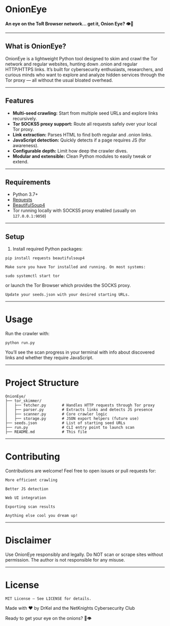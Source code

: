 # OnionEye

**An eye on the ToR Browser network... get it, Onion Eye? 👁️🧅**

---

## What is OnionEye?

OnionEye is a lightweight Python tool designed to skim and crawl the Tor network and regular websites, hunting down .onion and regular HTTP/HTTPS links. It’s built for cybersecurity enthusiasts, researchers, and curious minds who want to explore and analyze hidden services through the Tor proxy — all without the usual bloated overhead.

---

## Features

- **Multi-seed crawling:** Start from multiple seed URLs and explore links recursively.
- **Tor SOCKS5 proxy support:** Route all requests safely over your local Tor proxy.
- **Link extraction:** Parses HTML to find both regular and .onion links.
- **JavaScript detection:** Quickly detects if a page requires JS (for awareness).
- **Configurable depth:** Limit how deep the crawler dives.
- **Modular and extensible:** Clean Python modules to easily tweak or extend.

---

## Requirements

- Python 3.7+
- [Requests](https://pypi.org/project/requests/)
- [BeautifulSoup4](https://pypi.org/project/beautifulsoup4/)
- Tor running locally with SOCKS5 proxy enabled (usually on `127.0.0.1:9050`)

---

## Setup

1. Install required Python packages:

```pip install requests beautifulsoup4```

    Make sure you have Tor installed and running. On most systems:
    
```sudo systemctl start tor```

or launch the Tor Browser which provides the SOCKS proxy.

    Update your seeds.json with your desired starting URLs.

---

# Usage

Run the crawler with:

```python run.py```

You’ll see the scan progress in your terminal with info about discovered links and whether they require JavaScript.

---

# Project Structure

```
OnionEye/
├── tor_skimmer/
│   ├── fetcher.py       # Handles HTTP requests through Tor proxy
│   ├── parser.py        # Extracts links and detects JS presence
│   ├── scanner.py       # Core crawler logic
│   ├── storage.py       # JSON export helpers (future use)
├── seeds.json           # List of starting seed URLs
├── run.py               # CLI entry point to launch scan
├── README.md            # This file
```

---

# Contributing

Contributions are welcome! Feel free to open issues or pull requests for:

    More efficient crawling

    Better JS detection

    Web UI integration

    Exporting scan results

    Anything else cool you dream up!

  ---

# Disclaimer

Use OnionEye responsibly and legally. Do NOT scan or scrape sites without permission. The author is not responsible for any misuse.

---

# License

```MIT License — See LICENSE for details.```

Made with ❤️ by DrKel and the NetKnights Cybersecurity Club

Ready to get your eye on the onions? 🧅👁️
